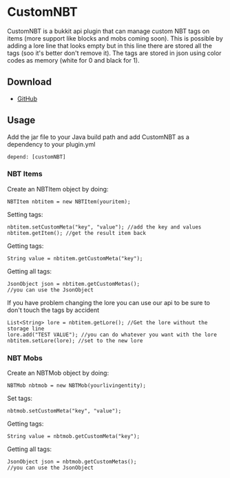 # CustomNBT
CustomNBT is a bukkit api plugin that can manage custom NBT tags on items (more support like blocks and mobs coming soon).
This is possible by adding a lore line that looks empty but in this line there are stored all the tags (soo it's better don't remove it).
The tags are stored in json using color codes as memory (white for 0 and black for 1).

## Download
- [GitHub](https://github.com/MinettyxDev/customNBT/releases)

## Usage
Add the jar file to your Java build path and add CustomNBT as a dependency to your plugin.yml
```
depend: [customNBT]
```

### NBT Items
Create an NBTItem object by doing:
```
NBTItem nbtitem = new NBTItem(youritem);
```
Setting tags:
```
nbtitem.setCustomMeta("key", "value"); //add the key and values
nbtitem.getItem(); //get the result item back
```
Getting tags:
```
String value = nbtitem.getCustomMeta("key");
```
Getting all tags:
```
JsonObject json = nbtitem.getCustomMetas();
//you can use the JsonObject
```
If you have problem changing the lore you can use our api to be sure to don't touch the tags by accident
```
List<String> lore = nbtitem.getLore(); //Get the lore without the storage line
lore.add("TEST VALUE"); //you can do whatever you want with the lore
nbtitem.setLore(lore); //set to the new lore
```

### NBT Mobs
Create an NBTMob object by doing:
```
NBTMob nbtmob = new NBTMob(yourlivingentity);
```
Set tags:
```
nbtmob.setCustomMeta("key", "value");
```
Getting tags:
```
String value = nbtmob.getCustomMeta("key");
```
Getting all tags:
```
JsonObject json = nbtmob.getCustomMetas();
//you can use the JsonObject
```